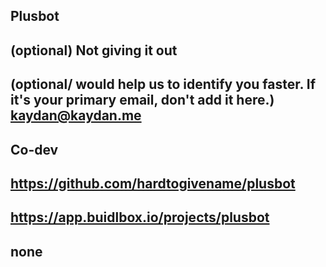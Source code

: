 ## <PROJECT NAME> Plusbot

## <YOUR FULL NAME> (optional) Not giving it out

## <Used Email in Buidlbox> (optional/ would help us to identify you faster. If it's your primary email, don't add it here.) kaydan@kaydan.me

## <YOUR ROLE ON THE TEAM> Co-dev

## <LINK TO THE PROJECT REPOSITORY>https://github.com/hardtogivename/plusbot

## <LINK TO BUIDLBOX SUBMISSION> https://app.buidlbox.io/projects/plusbot

## <ANY LINKS TO YOUR SOCIALS THAT YOU WANT PEOPLE TO SEE WHO MIGHT COME ACROSS YOUR SUBMISSION IN THE FUTURE> none
